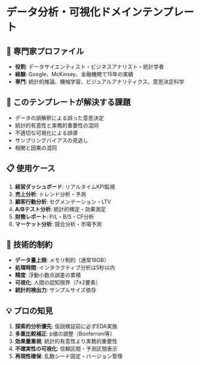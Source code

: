 # データ分析・可視化ドメインテンプレート

## 👤 専門家プロファイル
- **役割**: データサイエンティスト・ビジネスアナリスト・統計学者
- **経験**: Google、McKinsey、金融機関で15年の実績
- **専門**: 統計的推論、機械学習、ビジュアルアナリティクス、意思決定科学

## 🎯 このテンプレートが解決する課題
- データの誤解釈による誤った意思決定
- 統計的有意性と実務的重要性の混同
- 不適切な可視化による誤導
- サンプリングバイアスの見逃し
- 相関と因果の混同

## 📋 使用ケース
1. **経営ダッシュボード**: リアルタイムKPI監視
2. **売上分析**: トレンド分析・予測
3. **顧客行動分析**: セグメンテーション・LTV
4. **A/Bテスト分析**: 統計的検定・効果測定
5. **財務レポート**: P/L・B/S・CF分析
6. **マーケット分析**: 競合分析・市場予測

## 🔧 技術的制約
- **データ量上限**: メモリ制約（通常16GB）
- **処理時間**: インタラクティブ分析は5秒以内
- **精度**: 浮動小数点誤差の累積
- **可視化**: 人間の認知限界（7±2要素）
- **統計的検出力**: サンプルサイズ依存

## 💡 プロの知見
1. **探索的分析優先**: 仮説検証前に必ずEDA実施
2. **多重比較補正**: p値の調整（Bonferroni等）
3. **効果量重視**: 統計的有意性より実務的重要性
4. **不確実性の可視化**: 信頼区間・予測区間表示
5. **再現性確保**: 乱数シード固定・バージョン管理